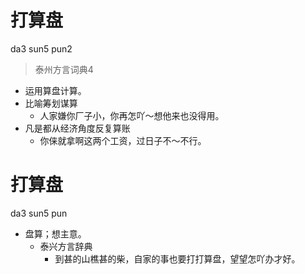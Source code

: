 # 打算盘
da3 sun5 pun2
> 泰州方言词典4
- 运用算盘计算。
- 比喻筹划谋算
  - 人家嫌你厂子小，你再怎吖～想他来也没得用。
- 凡是都从经济角度反复算账
  - 你俫就拿啊这两个工资，过日子不～不行。

# 打算盘
da3 sun5 pun
+ 盘算；想主意。
  * 泰兴方言辞典
    - 到甚的山樵甚的柴，自家的事也要打打算盘，望望怎吖办才好。
